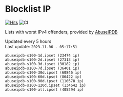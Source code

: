 # Blocklist IP

[![Hits](https://hits.seeyoufarm.com/api/count/incr/badge.svg?url=https%3A%2F%2Fgithub.com%2Fborestad%2Fblocklist-ip%2F&count_bg=%2379C83D&title_bg=%23555555&icon=&icon_color=%23E7E7E7&title=hits&edge_flat=false)](https://hits.seeyoufarm.com)  ![CI](https://img.shields.io/github/workflow/status/borestad/blocklist-ip/CI?style=flat-square)

Lists with worst IPv4 offenders, provided by [AbuseIPDB](https://www.abuseipdb.com/)

<!-- FOOTER-PLACEHOLDER -->
Updated every 5 hours<br>
Last update: `2023-11-06 - 05:17:51`
```
abuseipdb-s100-1d.ipset (23474 ip)
abuseipdb-s100-2d.ipset (27313 ip)
abuseipdb-s100-3d.ipset (30182 ip)
abuseipdb-s100-7d.ipset (36401 ip)
abuseipdb-s100-30d.ipset (60846 ip)
abuseipdb-s100-60d.ipset (86422 ip)
abuseipdb-s100-90d.ipset (110578 ip)
abuseipdb-s100-120d.ipset (134642 ip)
abuseipdb-s100-all.ipset (405294 ip)
```
